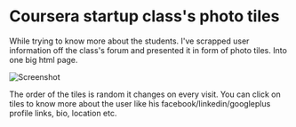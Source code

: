 Coursera startup class's photo tiles
====================================

While trying to know more about the students. I've scrapped user information off the class's forum and presented it in form of photo tiles. Into one big html page.

![Screenshot](https://coursera-forum-screenshots.s3.amazonaws.com/75/f91d78f9daf7c5f20109eaf6d2e32e/Screen-Shot-2013-07-10-at-3.08.11-AM.png)

The order of the tiles is random it changes on every visit. You can click on tiles to know more about the user like his facebook/linkedin/googleplus profile links, bio, location etc.
